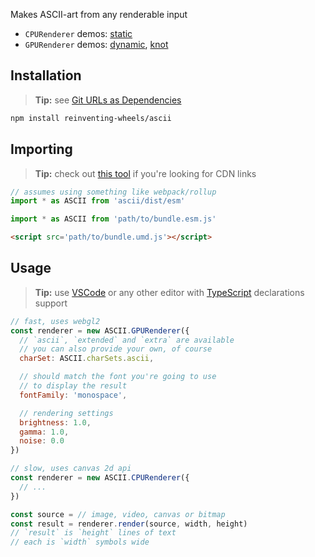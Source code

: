Makes ASCII-art from any renderable input

- `CPURenderer` demos: [static][demo-static]
- `GPURenderer` demos: [dynamic][demo-dynamic], [knot][demo-knot]

## Installation

> **Tip:** see [Git URLs as Dependencies][git-urls]

```sh
npm install reinventing-wheels/ascii
```

## Importing

> **Tip:** check out [this tool][jsdelivr] if you're looking for CDN links

```js
// assumes using something like webpack/rollup
import * as ASCII from 'ascii/dist/esm'
```

```js
import * as ASCII from 'path/to/bundle.esm.js'
```

```html
<script src='path/to/bundle.umd.js'></script>
```

## Usage

> **Tip:** use [VSCode][vsc] or any other editor with [TypeScript][ts] declarations support

```js
// fast, uses webgl2
const renderer = new ASCII.GPURenderer({
  // `ascii`, `extended` and `extra` are available
  // you can also provide your own, of course
  charSet: ASCII.charSets.ascii,

  // should match the font you're going to use
  // to display the result
  fontFamily: 'monospace',

  // rendering settings
  brightness: 1.0,
  gamma: 1.0,
  noise: 0.0
})

// slow, uses canvas 2d api
const renderer = new ASCII.CPURenderer({
  // ...
})

const source = // image, video, canvas or bitmap
const result = renderer.render(source, width, height)
// `result` is `height` lines of text
// each is `width` symbols wide
```

[ts]: //www.typescriptlang.org
[vsc]: //code.visualstudio.com
[git-urls]: //docs.npmjs.com/files/package.json#git-urls-as-dependencies
[jsdelivr]: //www.jsdelivr.com/github

[demo-static]: //reinventing-wheels.github.io/ascii/demo/static.html
[demo-dynamic]: //reinventing-wheels.github.io/ascii/demo/dynamic.html
[demo-knot]: //reinventing-wheels.github.io/ascii/demo/knot.html
